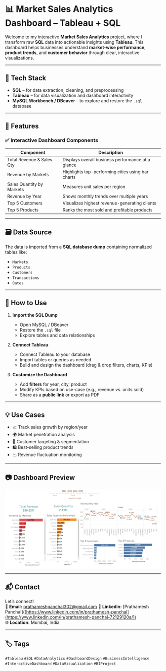# 📊 **Market Sales Analytics Dashboard – Tableau + SQL**

Welcome to my interactive **Market Sales Analytics** project, where I transform raw **SQL** data into actionable insights using **Tableau**. This dashboard helps businesses understand **market-wise performance**, **product trends**, and **customer behavior** through clear, interactive visualizations.

---

## 🧰 Tech Stack

- **SQL** – for data extraction, cleaning, and preprocessing  
- **Tableau** – for data visualization and dashboard interactivity  
- **MySQL Workbench / DBeaver** – to explore and restore the `.sql` database  

---

## 📌 Features

### ✅ Interactive Dashboard Components

| **Component**               | **Description**                                       |
|----------------------------|--------------------------------------------------------|
| Total Revenue & Sales Qty  | Displays overall business performance at a glance     |
| Revenue by Markets         | Highlights top-performing cities using bar charts     |
| Sales Quantity by Markets  | Measures unit sales per region                        |
| Revenue by Year            | Shows monthly trends over multiple years              |
| Top 5 Customers            | Visualizes highest revenue-generating clients         |
| Top 5 Products             | Ranks the most sold and profitable products           |

---

## 🗃️ Data Source

The data is imported from a **SQL database dump** containing normalized tables like:

- `Markets`
- `Products`
- `Customers`
- `Transactions`
- `Dates`


---

## 🚀 How to Use

1. **Import the SQL Dump**  
   - Open MySQL / DBeaver  
   - Restore the `.sql` file  
   - Explore tables and data relationships

2. **Connect Tableau**  
   - Connect Tableau to your database  
   - Import tables or queries as needed  
   - Build and design the dashboard (drag & drop filters, charts, KPIs)

3. **Customize the Dashboard**  
   - Add **filters** for year, city, product  
   - Modify KPIs based on use-case (e.g., revenue vs. units sold)  
   - Share as a **public link** or export as PDF

---

## 💡 Use Cases

- 📈 Track sales growth by region/year  
- 🌍 Market penetration analysis  
- 🎯 Customer targeting & segmentation  
- 🛍️ Best-selling product trends  
- 📉 Revenue fluctuation monitoring

---

## 📷 Dashboard Preview

![Dashboard Screenshot](Tableau%20Project.png)

---

## 📬 Contact

Let’s connect!  
📧 **Email:** prathameshpanchal302@gmail.com 
🔗 **LinkedIn:** [Prathamesh Panchal]([https://www.linkedin.com/in/prathamesh-panchal](https://www.linkedin.com/in/prathamesh-panchal-72129120a/])  
🌐 **Location:** Mumbai, India 

---

## 🏷️ Tags

`#Tableau` `#SQL` `#DataAnalytics` `#DashboardDesign` `#BusinessIntelligence` `#InteractiveDashboard` `#DataVisualization` `#BIProject`
